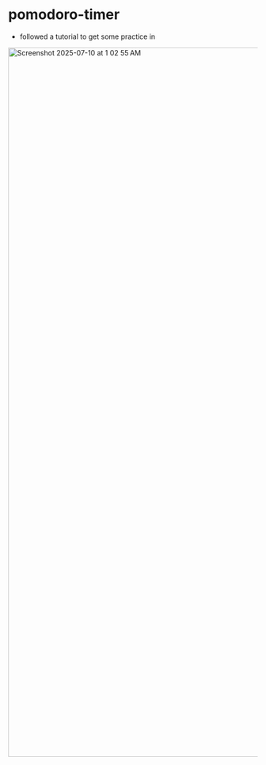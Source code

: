 # pomodoro-timer
- followed a tutorial to get some practice in
<img width="1433" alt="Screenshot 2025-07-10 at 1 02 55 AM" src="https://github.com/user-attachments/assets/05b34b75-15d2-4890-8113-c24a12b40f0d" />
